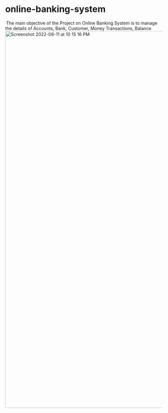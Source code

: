 # online-banking-system
·The main objective of the Project on Online Banking System is to manage the details of Accounts, Bank, Customer, Money Transactions, Balance
<img width="1208" alt="Screenshot 2022-08-11 at 10 15 16 PM" src="https://user-images.githubusercontent.com/80086566/184188800-8f6f9fa3-cc0a-4e5f-ace3-48644668fbf6.png">
